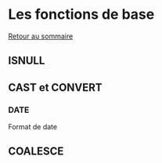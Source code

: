 # Les fonctions de base

[Retour au sommaire](./../README.md#Sommaire)

## ISNULL

## CAST et CONVERT

### DATE

Format de date

## COALESCE
